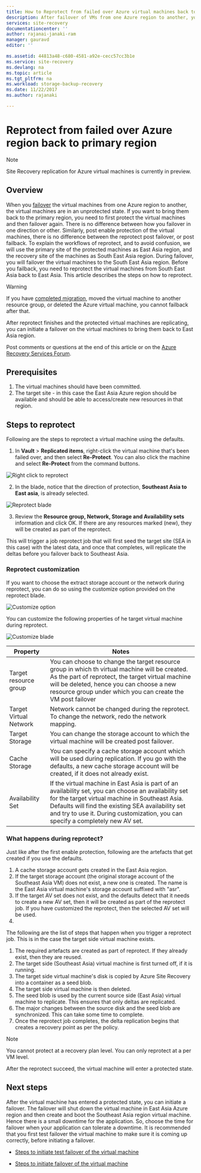```yaml
---
title: How to Reprotect from failed over Azure virtual machines back to primary Azure region | Microsoft Docs
description: After failover of VMs from one Azure region to another, you can use Azure Site Recovery to protect the machines in reverse direction. Learn the steps how to do a reprotect before a failover again.
services: site-recovery
documentationcenter: ''
author: rajanai-janaki-ram
manager: gauravd
editor: ''

ms.assetid: 44813a48-c680-4581-a92e-cecc57cc3b1e
ms.service: site-recovery
ms.devlang: na
ms.topic: article
ms.tgt_pltfrm: na
ms.workload: storage-backup-recovery
ms.date: 11/22/2017
ms.author: rajanaki

---
```

# Reprotect from failed over Azure region back to primary region



>[!NOTE]
>
> Site Recovery replication for Azure virtual machines is currently in preview.


## Overview
When you [failover](site-recovery-failover.md) the virtual machines from one Azure region to another, the virtual machines are in an unprotected state. If you want to bring them back to the primary region, you need to first protect the virtual machines and then failover again. There is no difference between how you failover in one direction or other. Similarly, post enable protection of the virtual machines, there is no difference between the reprotect post failover, or post failback.
To explain the workflows of reprotect, and to avoid confusion, we will use the primary site of the protected machines as East Asia region, and the recovery site of the machines as South East Asia region. During failover, you will failover the virtual machines to the South East Asia region. Before you failback, you need to reprotect the virtual machines from South East Asia back to East Asia. This article describes the steps on how to reprotect.

> [!WARNING]
> If you have [completed migration](site-recovery-migrate-to-azure.md#what-do-we-mean-by-migration), moved the virtual machine to another resource group, or deleted the Azure virtual machine, you cannot failback after that.

After reprotect finishes and the protected virtual machines are replicating, you can initiate a failover on the virtual machines to bring them back to East Asia region.

Post comments or questions at the end of this article or on the [Azure Recovery Services Forum](https://social.msdn.microsoft.com/forums/azure/home?forum=hypervrecovmgr).

## Prerequisites
1. The virtual machines should have been committed.
2. The target site - in this case the East Asia Azure region should be available and should be able to access/create new resources in that region.

## Steps to reprotect

Following are the steps to reprotect a virtual machine using the defaults.

1. In **Vault** > **Replicated items**, right-click the virtual machine that's been failed over, and then select **Re-Protect**. You can also click the machine and select **Re-Protect** from the command buttons.

![Right click to reprotect](./media/site-recovery-how-to-reprotect-azure-to-azure/reprotect.png)

2. In the blade, notice that the direction of protection, **Southeast Asia to East asia**, is already selected.

![Reprotect blade](./media/site-recovery-how-to-reprotect-azure-to-azure/reprotectblade.png)

3. Review the **Resource group, Network, Storage and Availability sets** information and click OK. If there are any resources marked (new), they will be created as part of the reprotect.

This will trigger a job reprotect job that will first seed the target site (SEA in this case) with the latest data, and once that completes, will replicate the deltas before you failover back to Southeast Asia.

### Reprotect customization
If you want to choose the extract storage account or the network during reprotect, you can do so using the customize option provided on the reprotect blade.

![Customize option](./media/site-recovery-how-to-reprotect-azure-to-azure/customize.png)

You can customize the following properties of he target virtual machine during reprotect.

![Customize blade](./media/site-recovery-how-to-reprotect-azure-to-azure/customizeblade.png)

|Property |Notes  |
|---------|---------|
|Target resource group     | You can choose to change the target resource group in which th virtual machine will be created. As the part of reprotect, the target virtual machine will be deleted, hence you can choose a new resource group under which you can create the VM post failover         |
|Target Virtual Network     | Network cannot be changed during the reprotect. To change the network, redo the network mapping.         |
|Target Storage     | You can change the storage account to which the virtual machine will be created post failover.         |
|Cache Storage     | You can specify a cache storage account which will be used during replication. If you go with the defaults, a new cache storage account will be created, if it does not already exist.         |
|Availability Set     |If the virtual machine in East Asia is part of an availability set, you can choose an availability set for the target virtual machine in Southeast Asia. Defaults will find the existing SEA availability set and try to use it. During customization, you can specify a completely new AV set.         |


### What happens during reprotect?

Just like after the first enable protection, following are the artefacts that get created if you use the defaults.
1. A cache storage account gets created in the East Asia region.
2. If the target storage account (the original storage account of the Southeast Asia VM) does not exist, a new one is created. The name is the East Asia virtual machine's storage account suffixed with "asr".
3. If the target AV set does not exist, and the defaults detect that it needs to create a new AV set, then it will be created as part of the reprotect job. If you have customized the reprotect, then the selected AV set will be used.
4.

The following are the list of steps that happen when you trigger a reprotect job. This is in the case the target side virtual machine exists.

1. The required artefacts are created as part of reprotect. If they already exist, then they are reused.
2. The target side (Southeast Asia) virtual machine is first turned off, if it is running.
3. The target side virtual machine's disk is copied by Azure Site Recovery into a container as a seed blob.
4. The target side virtual machine is then deleted.
5. The seed blob is used by the current source side (East Asia) virtual machine to replicate. This ensures that only deltas are replicated.
6. The major changes between the source disk and the seed blob are synchronized. This can take some time to complete.
7. Once the reprotect job completes, the delta replication begins that creates a recovery point as per the policy.

> [!NOTE]
> You cannot protect at a recovery plan level. You can only reprotect at a per VM level.

After the reprotect succeed, the virtual machine will enter a protected state.

## Next steps

After the virtual machine has entered a protected state, you can initiate a failover. The failover will shut down the virtual machine in East Asia Azure region and then create and boot the Southeast Asia region virtual machine. Hence there is a small downtime for the application. So, choose the time for failover when your application can tolerate a downtime. It is recommended that you first test failover the virtual machine to make sure it is coming up correctly, before initiating a failover.

-	[Steps to initiate test failover of the virtual machine](site-recovery-test-failover-to-azure.md)

-	[Steps to initiate failover of the virtual machine](site-recovery-failover.md)
